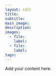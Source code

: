 ```yaml
---
layout: call
title: 
subtitle: 
main_image: 
description: 
images: 
  - file: 
    label: 
  - file: 
    label: 
tags: 
---
```

Add your content here.